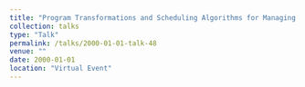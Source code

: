 ```yaml
---
title: "Program Transformations and Scheduling Algorithms for Managing Shared Caches on SMT Processors}"
collection: talks
type: "Talk"
permalink: /talks/2000-01-01-talk-48
venue: ""
date: 2000-01-01
location: "Virtual Event"
---
```

